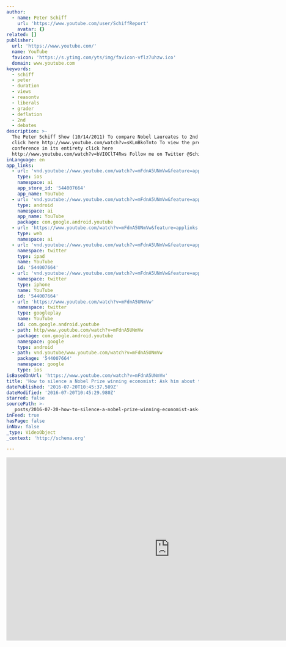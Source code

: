 ```yaml
---
author:
  - name: Peter Schiff
    url: 'https://www.youtube.com/user/SchiffReport'
    avatar: {}
related: []
publisher:
  url: 'https://www.youtube.com/'
  name: YouTube
  favicon: 'https://s.ytimg.com/yts/img/favicon-vflz7uhzw.ico'
  domain: www.youtube.com
keywords:
  - schiff
  - peter
  - duration
  - views
  - reasontv
  - liberals
  - grader
  - deflation
  - 2nd
  - debates
description: >-
  The Peter Schiff Show (10/14/2011) To compare Nobel Laureates to 2nd graders
  click here http://www.youtube.com/watch?v=sKLmBkoTnto To view the press
  conference in its entirety click here
  http://www.youtube.com/watch?v=bVIOClT4Rws Follow me on Twitter @SchiffRadio
inLanguage: en
app_links:
  - url: 'vnd.youtube://www.youtube.com/watch?v=mFdnA5UNmVw&feature=applinks'
    type: ios
    namespace: ai
    app_store_id: '544007664'
    app_name: YouTube
  - url: 'vnd.youtube://www.youtube.com/watch?v=mFdnA5UNmVw&feature=applinks'
    type: android
    namespace: ai
    app_name: YouTube
    package: com.google.android.youtube
  - url: 'https://www.youtube.com/watch?v=mFdnA5UNmVw&feature=applinks'
    type: web
    namespace: ai
  - url: 'vnd.youtube://www.youtube.com/watch?v=mFdnA5UNmVw&feature=applinks'
    namespace: twitter
    type: ipad
    name: YouTube
    id: '544007664'
  - url: 'vnd.youtube://www.youtube.com/watch?v=mFdnA5UNmVw&feature=applinks'
    namespace: twitter
    type: iphone
    name: YouTube
    id: '544007664'
  - url: 'https://www.youtube.com/watch?v=mFdnA5UNmVw'
    namespace: twitter
    type: googleplay
    name: YouTube
    id: com.google.android.youtube
  - path: http/www.youtube.com/watch?v=mFdnA5UNmVw
    package: com.google.android.youtube
    namespace: google
    type: android
  - path: vnd.youtube/www.youtube.com/watch?v=mFdnA5UNmVw
    package: '544007664'
    namespace: google
    type: ios
isBasedOnUrl: 'https://www.youtube.com/watch?v=mFdnA5UNmVw'
title: 'How to silence a Nobel Prize winning economist: Ask him about the economy.'
datePublished: '2016-07-20T10:45:37.509Z'
dateModified: '2016-07-20T10:45:29.980Z'
starred: false
sourcePath: >-
  _posts/2016-07-20-how-to-silence-a-nobel-prize-winning-economist-ask-him-abou.md
inFeed: true
hasPage: false
inNav: false
_type: VideoObject
_context: 'http://schema.org'

---
```

<iframe src="https://cdn.embedly.com/widgets/media.html?src=https%3A%2F%2Fwww.youtube.com%2Fembed%2FmFdnA5UNmVw%3Ffeature%3Doembed&amp;url=http%3A%2F%2Fwww.youtube.com%2Fwatch%3Fv%3DmFdnA5UNmVw&amp;image=https%3A%2F%2Fi.ytimg.com%2Fvi%2FmFdnA5UNmVw%2Fhqdefault.jpg&amp;key=b7d04c9b404c499eba89ee7072e1c4f7&amp;type=text%2Fhtml&amp;schema=youtube" width="854" height="480" scrolling="no" frameborder="0" allowfullscreen="" style=""></iframe>